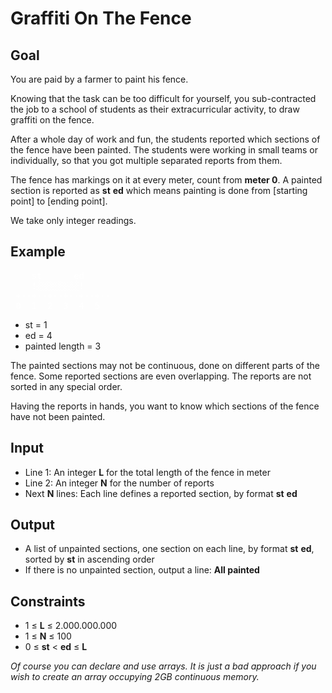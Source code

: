 # Graffiti On The Fence

## Goal

You are paid by a farmer to paint his fence.

Knowing that the task can be too difficult for yourself, you sub-contracted the
job to a school of students as their extracurricular activity, to draw graffiti
on the fence.

After a whole day of work and fun, the students reported which sections of the
fence have been painted. The students were working in small teams or
individually, so that you got multiple separated reports from them.

The fence has markings on it at every meter, count from **meter 0**. A painted
section is reported as **st** **ed** which means painting is done from [starting
point] to [ending point].

We take only integer readings.

## Example

<pre style="color:#FFFFFF">
    st      ed
    !░░░░░░░░!
 +--+--+--+--+--+--
 0  1  2  3  4  5
</pre>

-   st = 1
-   ed = 4
-   painted length = 3

The painted sections may not be continuous, done on different parts of the
fence. Some reported sections are even overlapping. The reports are not sorted
in any special order.

Having the reports in hands, you want to know which sections of the fence have
not been painted.

## Input

-   Line 1: An integer **L** for the total length of the fence in meter
-   Line 2: An integer **N** for the number of reports
-   Next **N** lines: Each line defines a reported section, by format **st**
    **ed**

## Output

-   A list of unpainted sections, one section on each line, by format **st**
    **ed**, sorted by **st** in ascending order
-   If there is no unpainted section, output a line: **All painted**

## Constraints

-   1 &leq; **L** &leq; 2.000.000.000
-   1 &leq; **N** &leq; 100
-   0 &leq; **st** &lt; **ed** &leq; **L**

_Of course you can declare and use arrays. It is just a bad approach if you
wish to create an array occupying 2GB continuous memory._
